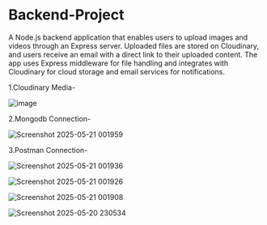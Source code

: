 # Backend-Project

A Node.js backend application that enables users to upload images and videos through an Express server. 
Uploaded files are stored on Cloudinary, and users receive an email with a direct link to their uploaded content. 
The app uses Express middleware for file handling and integrates with Cloudinary for cloud storage and email services for notifications.

1.Cloudinary Media-

![image](https://github.com/user-attachments/assets/cff846b7-1d1c-43a1-9be8-9730dae86c39)

2.Mongodb Connection-

![Screenshot 2025-05-21 001959](https://github.com/user-attachments/assets/9b188203-8fe0-436b-9065-f31472aaa289)

3.Postman Connection-


![Screenshot 2025-05-21 001936](https://github.com/user-attachments/assets/706daf3e-aac3-4b90-86c5-476056935e93)

![Screenshot 2025-05-21 001926](https://github.com/user-attachments/assets/bbe62ff7-a612-41a3-9f99-2c3036e9ad64)


![Screenshot 2025-05-21 001908](https://github.com/user-attachments/assets/1807d811-b1b6-48aa-8ca3-6a9a09c76964)


![Screenshot 2025-05-20 230534](https://github.com/user-attachments/assets/21081472-c141-47ad-8c72-747e72804b3d)





